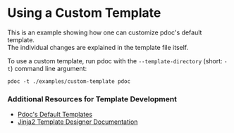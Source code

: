 # Using a Custom Template

This is an example showing how one can customize pdoc's default template.  
The individual changes are explained in the template file itself.

To use a custom template, run pdoc with the `--template-directory` (short: `-t`) command line argument:

```
pdoc -t ./examples/custom-template pdoc
```

### Additional Resources for Template Development

 - [Pdoc's Default Templates](https://github.com/mitmproxy/pdoc/tree/main/pdoc/templates)
 - [Jinja2 Template Designer Documentation](https://jinja.palletsprojects.com/en/2.11.x/templates/)
